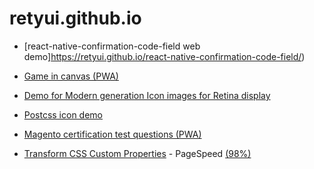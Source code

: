 # retyui.github.io

- [react-native-confirmation-code-field web demo]https://retyui.github.io/react-native-confirmation-code-field/)

- [Game in canvas (PWA)](https://retyui.github.io/pwa-canvas/index.html)
- [Demo for Modern generation Icon images for Retina display](https://retyui.github.io/modern-generation-icon-for-retina-display/)
- [Postcss icon demo](https://retyui.github.io/postcss-icon/)
- [Magento certification test questions (PWA)](https://retyui.github.io/magento-certification/)

- [Transform CSS Custom Properties](https://css-variables.github.io) - PageSpeed [(98%)](https://developers.google.com/speed/pagespeed/insights/?hl=ru&url=https%3A%2F%2Fcss-variables.github.io&tab=mobile)

